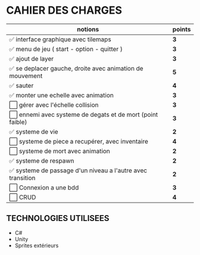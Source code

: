 # CAHIER DES CHARGES

| notions |  points |
|---|---|
| ✅ interface graphique avec tilemaps | **3** |
| ✅ menu de jeu ( start - option - quitter ) | **3** |
| ✅ ajout de layer | **3** |
| ✅ se deplacer gauche, droite avec animation de mouvement | **5** |
| ✅ sauter | **4** |
| ✅ monter une echelle avec animation | **3** |
| ⬜ gérer avec l'échelle collision | **3** |
| ⬜ ennemi avec systeme de degats et de mort (point faible) | **3** |
| ✅ systeme de vie | **2** |
| ⬜ systeme de piece a recupérer, avec inventaire | **4** |
| ⬜ systeme de mort avec animation | **2** |
| ✅ systeme de respawn  | **2** |
| ✅ systeme de passage d'un niveau a l'autre avec transition | **2** |
| ⬜ Connexion a une bdd | **3** |
| ⬜ CRUD | **4** |

## TECHNOLOGIES UTILISEES

- C#
- Unity
- Sprites extérieurs